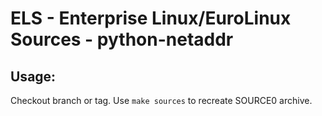 # ELS - Enterprise Linux/EuroLinux Sources - python-netaddr
 
## Usage:
  Checkout branch or tag. Use `make sources` to recreate  SOURCE0 archive.

